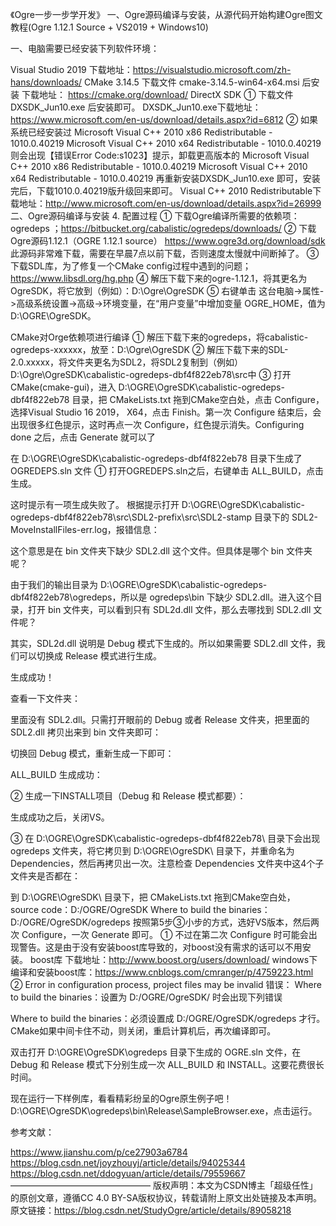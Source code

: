 《Ogre一步一步学开发》 一、Ogre源码编译与安装，从源代码开始构建Ogre图文教程(Ogre 1.12.1 Source + VS2019 + Windows10)

一、电脑需要已经安装下列软件环境：

Visual Studio 2019
下载地址：https://visualstudio.microsoft.com/zh-hans/downloads/
CMake 3.14.5
下载文件 cmake-3.14.5-win64-x64.msi 后安装
下载地址： https://cmake.org/download/
DirectX SDK
① 下载文件 DXSDK_Jun10.exe 后安装即可。
DXSDK_Jun10.exe下载地址：https://www.microsoft.com/en-us/download/details.aspx?id=6812
② 如果系统已经安装过
Microsoft Visual C++ 2010 x86 Redistributable - 1010.0.40219
Microsoft Visual C++ 2010 x64 Redistributable - 1010.0.40219
则会出现【错误Error Code:s1023】提示，卸载更高版本的
Microsoft Visual C++ 2010 x86 Redistributable - 1010.0.40219
Microsoft Visual C++ 2010 x64 Redistributable - 1010.0.40219
再重新安装DXSDK_Jun10.exe 即可，安装完后，下载1010.0.40219版升级回来即可。
Visual C++ 2010 Redistributable下载地址：http://www.microsoft.com/en-us/download/details.aspx?id=26999
二、Ogre源码编译与安装
4. 配置过程
① 下载Ogre编译所需要的依赖项：ogredeps ；https://bitbucket.org/cabalistic/ogredeps/downloads/
② 下载Ogre源码1.12.1（OGRE 1.12.1 source） https://www.ogre3d.org/download/sdk
此源码非常难下载，需要在早晨7点以前下载，否则速度太慢就中间断掉了。
③ 下载SDL库，为了修复一个CMake config过程中遇到的问题； https://www.libsdl.org/hg.php
④ 解压下载下来的ogre-1.12.1，将其更名为OgreSDK，将它放到（例如）：D:\Ogre\OgreSDK
⑤ 右键单击 这台电脑->属性->高级系统设置->高级->环境变量，在“用户变量”中增加变量 OGRE_HOME，值为 D:\OGRE\OgreSDK。

CMake对Orge依赖项进行编译
① 解压下载下来的ogredeps，将cabalistic-ogredeps-xxxxxx，放至：D:\Ogre\OgreSDK
② 解压下载下来的SDL-2.0.xxxxx，将文件夹更名为SDL2，将SDL2复制到（例如）D:\Ogre\OgreSDK\cabalistic-ogredeps-dbf4f822eb78\src中
③ 打开 CMake(cmake-gui)，进入 D:\OGRE\OgreSDK\cabalistic-ogredeps-dbf4f822eb78 目录，把 CMakeLists.txt 拖到CMake空白处，点击 Configure，选择Visual Studio 16 2019， X64，点击 Finish。第一次 Configure 结束后，会出现很多红色提示，这时再点一次 Configure，红色提示消失。Configuring done 之后，点击 Generate 就可以了

在 D:\OGRE\OgreSDK\cabalistic-ogredeps-dbf4f822eb78 目录下生成了 OGREDEPS.sln 文件
① 打开OGREDEPS.sln之后，右键单击 ALL_BUILD，点击生成。

这时提示有一项生成失败了。
根据提示打开 D:\OGRE\OgreSDK\cabalistic-ogredeps-dbf4f822eb78\src\SDL2-prefix\src\SDL2-stamp 目录下的 SDL2-MoveInstallFiles-err.log，报错信息：

这个意思是在 bin 文件夹下缺少 SDL2.dll 这个文件。但具体是哪个 bin 文件夹呢？

由于我们的输出目录为 D:\OGRE\OgreSDK\cabalistic-ogredeps-dbf4f822eb78\ogredeps，所以是 ogredeps\bin 下缺少 SDL2.dll。进入这个目录，打开 bin 文件夹，可以看到只有 SDL2d.dll 文件，那么去哪找到 SDL2.dll 文件呢？

其实，SDL2d.dll 说明是 Debug 模式下生成的。所以如果需要 SDL2.dll 文件，我们可以切换成 Release 模式进行生成。

生成成功！

查看一下文件夹：

里面没有 SDL2.dll。只需打开眼前的 Debug 或者 Release 文件夹，把里面的 SDL2.dll 拷贝出来到 bin 文件夹即可：

切换回 Debug 模式，重新生成一下即可：

ALL_BUILD 生成成功：

② 生成一下INSTALL项目（Debug 和 Release 模式都要）：



生成成功之后，关闭VS。

③ 在 D:\OGRE\OgreSDK\cabalistic-ogredeps-dbf4f822eb78\ 目录下会出现 ogredeps 文件夹，将它拷贝到 D:\OGRE\OgreSDK\ 目录下，并重命名为 Dependencies，然后再拷贝出一次。注意检查 Dependencies 文件夹中这4个子文件夹是否都在：


到 D:\OGRE\OgreSDK\ 目录下，把 CMakeLists.txt 拖到CMake空白处，
source code：D:/OGRE/OgreSDK
Where to build the binaries：D:/OGRE/OgreSDK/ogredeps
按照第5步③小步的方式，选好VS版本，然后两次 Configure，一次 Generate 即可。
① 不过在第二次 Configure 时可能会出现警告。这是由于没有安装boost库导致的，对boost没有需求的话可以不用安装。
boost库 下载地址：http://www.boost.org/users/download/
windows下编译和安装boost库：https://www.cnblogs.com/cmranger/p/4759223.html
② Error in configuration process, project files may be invalid 错误：
Where to build the binaries：设置为 D:/OGRE/OgreSDK/ 时会出现下列错误


Where to build the binaries：必须设置成 D:/OGRE/OgreSDK/ogredeps 才行。
CMake如果中间卡住不动，则关闭，重启计算机后，再次编译即可。

双击打开 D:\OGRE\OgreSDK\ogredeps 目录下生成的 OGRE.sln 文件，在 Debug 和 Release 模式下分别生成一次 ALL_BUILD 和 INSTALL。这要花费很长时间。

现在运行一下样例库，看看精彩纷呈的Ogre原生例子吧！D:\OGRE\OgreSDK\ogredeps\bin\Release\SampleBrowser.exe，点击运行。

参考文献：

https://www.jianshu.com/p/ce27903a6784
https://blog.csdn.net/joyzhouyj/article/details/94025344
https://blog.csdn.net/ddogyuan/article/details/79559667
————————————————
版权声明：本文为CSDN博主「超级任性」的原创文章，遵循CC 4.0 BY-SA版权协议，转载请附上原文出处链接及本声明。
原文链接：https://blog.csdn.net/StudyOgre/article/details/89058218